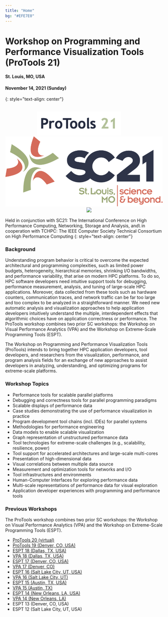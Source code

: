 ```yaml
---
title: "Home"
bg: "#EFE7E0"
---
```


# Workshop on Programming and Performance Visualization Tools (ProTools 21)
#### St. Louis, MO, USA 
#### November 14, 2021 (Sunday)
{: style="text-align: center"}

<div style="text-align:center;">
  <br><img src="img/protools21.png" />
  &nbsp;  &nbsp;  &nbsp;  &nbsp;
  <a href="http://sc21.supercomputing.org"><img src="img/sc21-logo.png" /></a>
  &nbsp;  &nbsp;  &nbsp;  &nbsp;
  <a href="https://www.computer.org/web/tchpc"><img src="img/tchpc_logo_cmyk.png" /></a>
</div>

Held in conjunction with SC21: The International Conference on High Performance Computing, Networking, Storage and Analysis, and\\
in cooperation with TCHPC: The IEEE Computer Society Technical Consortium on High Performance Computing
{: style="text-align: center"}

### Background

Understanding program behavior is critical to overcome the expected architectural and programming complexities, such as limited power budgets, heterogeneity, hierarchical memories, shrinking I/O bandwidths, and performance variability, that arise on modern HPC platforms. To do so, HPC software developers need intuitive support tools for debugging, performance measurement, analysis, and tuning of large-scale HPC applications. Moreover, data collected from these tools such as hardware counters, communication traces, and network traffic can be far too large and too complex to be analyzed in a straightforward manner. We need new automatic analysis and visualization approaches to help application developers intuitively understand the multiple, interdependent effects that algorithmic choices have on application correctness or performance.
The ProTools workshop combines two prior SC workshops: the Workshop on Visual Performance Analytics (VPA) and the Workshop on Extreme-Scale Programming Tools (ESPT).

The Workshop on Programming and Performance Visualization Tools (ProTools) intends to bring together HPC application developers, tool developers, and researchers from the visualization, performance, and program analysis fields for an exchange of new approaches to assist developers in analyzing, understanding, and optimizing programs for extreme-scale platforms.

### Workshop Topics

- Performance tools for scalable parallel platforms
- Debugging and correctness tools for parallel programming paradigms
- Scalable displays of performance data
- Case studies demonstrating the use of performance visualization in practice
- Program development tool chains (incl. IDEs) for parallel systems
- Methodologies for performance engineering
- Data models to enable scalable visualization
- Graph representation of unstructured performance data
- Tool technologies for extreme-scale challenges (e.g., scalability, resilience, power)
- Tool support for accelerated architectures and large-scale multi-cores
- Presentation of high-dimensional data
- Visual correlations between multiple data source
- Measurement and optimization tools for networks and I/O
- Tool infrastructures and environments
- Human-Computer Interfaces for exploring performance data
- Multi-scale representations of performance data for visual exploration
- Application developer experiences with programming and performance tools

### Previous Workshops

The ProTools workshop combines two prior SC workshops: the Workshop on Visual Performance Analytics (VPA) and the Workshop on Extreme-Scale Programming Tools (ESPT).

* [ProTools 20 (virtual)](https://protools20.github.io)
* [ProTools 19 (Denver, CO, USA)](https://protools19.github.io)
* [ESPT 18 (Dallas, TX, USA)](https://www.vi-hps.org/symposia/espt/espt-sc18.html)
* [VPA 18 (Dallas, TX, USA)](http://vpa18.github.io)
* [ESPT 17 (Denver, CO, USA)](https://www.vi-hps.org/symposia/archive/espt-workshop-series/espt-sc17.html)
* [VPA 17 (Denver, CO)](http://vpa17.github.io)
* [ESPT 16 (Salt Lake City, UT, USA)](https://www.vi-hps.org/symposia/archive/espt-workshop-series/espt-sc16.html)
* [VPA 16 (Salt Lake City, UT)](http://www.cedmav.org/events/vpa-2016.html)
* [ESPT 15 (Austin, TX, USA)](https://www.vi-hps.org/symposia/archive/espt-workshop-series/espt-sc15.html)
* [VPA 15 (Austin, TX)](http://www.cedmav.org/events/vpa-2015.html)
* [ESPT 14 (New Orleans, LA, USA)](https://www.vi-hps.org/symposia/archive/espt-workshop-series/espt-sc14.html)
* [VPA 14 (New Orleans, LA)](http://www.cedmav.org/vpa2014)
* ESPT 13 (Denver, CO, USA)
* ESPT 12 (Salt Lake City, UT, USA)

